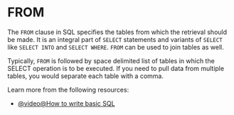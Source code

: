 # FROM

The `FROM` clause in SQL specifies the tables from which the retrieval should be made. It is an integral part of `SELECT` statements and variants of `SELECT` like `SELECT INTO` and `SELECT WHERE`. `FROM` can be used to join tables as well. 

Typically, `FROM` is followed by space delimited list of tables in which the SELECT operation is to be executed. If you need to pull data from multiple tables, you would separate each table with a comma.

Learn more from the following resources:

- [@video@How to write basic SQL](https://www.youtube.com/watch?v=YfTDBA45PHk)